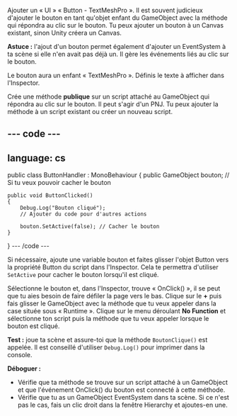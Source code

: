 
Ajouter un « UI » « Button - TextMeshPro ». Il est souvent judicieux d'ajouter le bouton en tant qu'objet enfant du GameObject avec la méthode qui répondra au clic sur le bouton. Tu peux ajouter un bouton à un Canvas existant, sinon Unity créera un Canvas.

**Astuce :** l'ajout d'un bouton permet également d'ajouter un EventSystem à ta scène si elle n'en avait pas déjà un. Il gère les événements liés au clic sur le bouton.

Le bouton aura un enfant « TextMeshPro ». Définis le texte à afficher dans l'Inspector.

Crée une méthode **publique** sur un script attaché au GameObject qui répondra au clic sur le bouton. Il peut s'agir d'un PNJ. Tu peux ajouter la méthode à un script existant ou créer un nouveau script.

--- code ---
---
language: cs
---
public class ButtonHandler : MonoBehaviour
{ public GameObject bouton; // Si tu veux pouvoir cacher le bouton

    public void ButtonClicked()
    {
        Debug.Log("Bouton cliqué");
        // Ajouter du code pour d'autres actions
    
        bouton.SetActive(false); // Cacher le bouton
    }
}
--- /code ---

Si nécessaire, ajoute une variable bouton et faites glisser l'objet Button vers la propriété Button du script dans l'Inspector. Cela te permettra d'utiliser `SetActive` pour cacher le bouton lorsqu'il est cliqué.

Sélectionne le bouton et, dans l'Inspector, trouve « OnClick() », il se peut que tu aies besoin de faire défiler la page vers le bas. Clique sur le **+** puis fais glisser le GameObject avec la méthode que tu veux appeler dans la case située sous « Runtime ». Clique sur le menu déroulant **No Function** et sélectionne ton script puis la méthode que tu veux appeler lorsque le bouton est cliqué.

**Test :** joue ta scène et assure-toi que la méthode `BoutonClique()` est appelée. Il est conseillé d'utiliser `Debug.Log()` pour imprimer dans la console.

**Déboguer :**

+ Vérifie que ta méthode se trouve sur un script attaché à un GameObject et que l'événement OnClick() du bouton est connecté à cette méthode.
+ Vérifie que tu as un GameObject EventSystem dans ta scène. Si ce n'est pas le cas, fais un clic droit dans la fenêtre Hierarchy et ajoutes-en une. 

